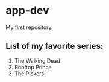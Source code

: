 # app-dev
My first repository.

## List of my favorite series:
1. The Walking Dead
2. Rooftop Prince
3. The Pickers
